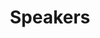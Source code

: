 ---
title: Speakers
sections:
  - type: hero_section
    title: Speakers
    subtitle: >-
      Speakers of Previous Talks
    align: center
    padding_top: large
    padding_bottom: none
    background_color: none
    has_border: false
  - type: grid_section
    grid_items:
      - title: Tim Khoury
        content: Investor of DCG
        title_align: center
        content_align: center
        image: https://cdn.jsdelivr.net/gh/Content2049/Content2049/public/speakers/khoury.jpeg
        image_alt: Tim Khoury Digital Currency Group
        image_position: top
        image_align: center
        image_has_padding: true
        actions:
          - label: Twitter
            url: https://twitter.com/TKhrypto
            style: link
            has_icon: true
            icon: twitter
            icon_position: center
            new_window: true
          - label: Linkedin
            url: https://www.linkedin.com/in/timothy-khoury/
            style: link
            has_icon: true
            icon: linkedin
            icon_position: center
            new_window: true
        actions_align: center
      - title: Harry Halpin
        content: CEO of Nym Technologies
        title_align: center
        content_align: center
        image: https://cdn.jsdelivr.net/gh/Content2049/Content2049/public/speakers/harryhalpin.png
        image_alt: zen
        image_position: top
        image_align: center
        image_has_padding: true
        actions:
          - label: Twitter
            url: https://twitter.com/harryhalpin
            style: link
            has_icon: true
            icon: twitter
            icon_position: center
            new_window: true
          - label: Linkedin
            url: https://www.linkedin.com/in/harryhalpin/
            style: link
            has_icon: true
            icon: linkedin
            icon_position: center
            new_window: true
        actions_align: center
      - title: Mark Phillips
        content: VP of Helium
        title_align: center
        content_align: center
        image: https://cdn.jsdelivr.net/gh/Content2049/Content2049/public/speakers/pharkmillups.png
        image_alt: Mark Phillips Helium
        image_position: top
        image_align: center
        image_has_padding: true
        actions:
          - label: Twitter
            url: https://twitter.com/pharkmillups
            style: link
            has_icon: true
            icon: twitter
            icon_position: center
            new_window: true
          - label: Linkedin
            url: https://www.linkedin.com/in/mark-phillips-255b757/
            style: link
            has_icon: true
            icon: linkedin
            icon_position: center
            new_window: true
        actions_align: center
      - title: Sebastian
        content: COO of Arweave
        title_align: center
        content_align: center
        image: https://cdn.jsdelivr.net/gh/Content2049/Content2049/public/speakers/sebastiancamposgroth.jpeg
        image_alt: Sebastian Campos Groth Arweave
        image_position: top
        image_align: center
        image_has_padding: true
        actions:
          - label: Twitter
            url: https://twitter.com/OpenWebFoundry
            style: link
            has_icon: true
            icon: twitter
            icon_position: center
            new_window: true
          - label: Linkedin
            url: https://www.linkedin.com/in/sebastiancamposgroth/
            style: link
            has_icon: true
            icon: linkedin
            icon_position: center
            new_window: true
        actions_align: center
      - title: Spenser Huang
        content: Managing Director of Coinlist
        title_align: center
        content_align: center
        image: https://cdn.jsdelivr.net/gh/Content2049/Content2049/public/speakers/huangspenser.jpeg
        image_alt: Spenser Huang Coinlist
        image_position: top
        image_align: center
        image_has_padding: true
        actions:
          - label: Twitter
            url: https://twitter.com/huangspenser
            style: link
            has_icon: true
            icon: twitter
            icon_position: center
            new_window: true
          - label: Linkedin
            url: https://www.linkedin.com/in/huangspenser/
            style: link
            has_icon: true
            icon: linkedin
            icon_position: center
            new_window: true
        actions_align: center
      - title: Tomas Molin
        content: Research of Messari
        title_align: center
        content_align: center
        image: https://cdn.jsdelivr.net/gh/Content2049/Content2049/public/speakers/tomasm.jpeg
        image_alt: Tomas Molin Messari
        image_position: top
        image_align: center
        image_has_padding: true
        actions:
          - label: Twitter
            url: https://twitter.com/___TomasM
            style: link
            has_icon: true
            icon: twitter
            icon_position: center
            new_window: true
          - label: Linkedin
            url: https://www.linkedin.com/in/tomas-m-823581109/
            style: link
            has_icon: true
            icon: linkedin
            icon_position: center
            new_window: true
        actions_align: center
      - title: Suji Yan
        content: Founder of Mask Network
        title_align: center
        content_align: center
        image: https://cdn.jsdelivr.net/gh/Content2049/Content2049/public/speakers/sujiyan.jpeg
        image_alt: Suji Yan Mask Network
        image_position: top
        image_align: center
        image_has_padding: true
        actions:
          - label: Twitter
            url: https://twitter.com/suji_yan
            style: link
            has_icon: true
            icon: twitter
            icon_position: center
            new_window: true
        actions_align: center
      - title: Micha Roon
        content: Chief Innovation Officer of Energy Web
        title_align: center
        content_align: center
        image: https://cdn.jsdelivr.net/gh/Content2049/Content2049/public/speakers/drgorb.jpeg
        image_alt: Micha Roon Energy Web
        image_position: top
        image_align: center
        image_has_padding: true
        actions:
          - label: Twitter
            url: https://twitter.com/drgorb
            style: link
            has_icon: true
            icon: twitter
            icon_position: center
            new_window: true
          - label: Linkedin
            url: https://www.linkedin.com/in/micha
            style: link
            has_icon: true
            icon: linkedin
            icon_position: center
            new_window: true
        actions_align: center
      - title: Jason Kam
        content: Founder of Folius Ventures
        title_align: center
        content_align: center
        image: https://cdn.jsdelivr.net/gh/Content2049/Content2049/public/speakers/jason.jpeg
        image_alt: Jason Kam Folius Ventures
        image_position: top
        image_align: center
        image_has_padding: true
        actions:
          - label: Twitter
            url: https://twitter.com/MapleLeafCap
            style: link
            has_icon: true
            icon: twitter
            icon_position: center
            new_window: true
          - label: Linkedin
            url: https://www.linkedin.com/in/jason-kam-35080625
            style: link
            has_icon: true
            icon: linkedin
            icon_position: center
            new_window: true
        actions_align: center
      - title: Yawn Rong
        content: Cofounder of STEPN
        title_align: center
        content_align: center
        image: https://cdn.jsdelivr.net/gh/Content2049/Content2049/public/speakers/yawn.jpeg
        image_alt: Yawn Rong STEPN
        image_position: top
        image_align: center
        image_has_padding: true
        actions:
          - label: Twitter
            url: https://twitter.com/yawn_rong
            style: link
            has_icon: true
            icon: twitter
            icon_position: center
            new_window: true
          - label: Linkedin
            url: https://www.linkedin.com/in/yawn-rong-4b4b1861
            style: link
            has_icon: true
            icon: linkedin
            icon_position: center
            new_window: true
        actions_align: center
      - title: Eric Tang
        content: CTO of Livepeer 
        title_align: center
        content_align: center
        image: https://cdn.jsdelivr.net/gh/Content2049/Content2049/public/speakers/ericxtang.jpeg
        image_alt: Eric Tang Livepeer 
        image_position: top
        image_align: center
        image_has_padding: true
        actions:
          - label: Twitter
            url: https://twitter.com/dabit3
            style: link
            has_icon: true
            icon: twitter
            icon_position: center
            new_window: true
          - label: Linkedin
            url: https://www.linkedin.com/in/ericxtang/
            style: link
            has_icon: true
            icon: linkedin
            icon_position: center
            new_window: true
        actions_align: center
      - title: Yisi Liu
        content: CTO of Mask Network
        title_align: center
        content_align: center
        image: https://cdn.jsdelivr.net/gh/Content2049/Content2049/public/speakers/yisiliu.png
        image_alt: Yisi Liu Mask Network
        image_position: top
        image_align: center
        image_has_padding: true
        actions:
          - label: Twitter
            url: https://twitter.com/TheYisiLiu
            style: link
            has_icon: true
            icon: twitter
            icon_position: center
            new_window: true
        actions_align: center
      - title: Xylophone
        content: Cofounder of Arweave News
        title_align: center
        content_align: center
        image: https://cdn.jsdelivr.net/gh/Content2049/Content2049/public/speakers/xylophonezy.jpeg
        image_alt: Xylophone Arweave News
        image_position: top
        image_align: center
        image_has_padding: true
        actions:
          - label: Twitter
            url: https://twitter.com/xylophonezy
            style: link
            has_icon: true
            icon: twitter
            icon_position: center
            new_window: true
        actions_align: center
      - title: John Letey
        content: CTO of KYVE Network
        title_align: center
        content_align: center
        image: https://cdn.jsdelivr.net/gh/Content2049/Content2049/public/speakers/johnletey.jpeg
        image_alt: John Letey KYVE Network
        image_position: top
        image_align: center
        image_has_padding: true
        actions:
          - label: Twitter
            url: https://twitter.com/johnletey
            style: link
            has_icon: true
            icon: twitter
            icon_position: center
            new_window: true
          - label: Linkedin
            url: https://www.linkedin.com/in/johnletey/
            style: link
            has_icon: true
            icon: linkedin
            icon_position: center
            new_window: true
        actions_align: center
      - title: Marco Moshi
        content: DAO Lead of Polygon
        title_align: center
        content_align: center
        image: https://cdn.jsdelivr.net/gh/Content2049/Content2049/public/speakers/marco.jpeg
        image_alt: Marco Moshi Polygon
        image_position: top
        image_align: center
        image_has_padding: true
        actions:
          - label: Twitter
            url: https://twitter.com/GrendelMarco
            style: link
            has_icon: true
            icon: twitter
            icon_position: center
            new_window: true
          - label: Linkedin
            url: https://www.linkedin.com/in/marco-moshi/
            style: link
            has_icon: true
            icon: linkedin
            icon_position: center
            new_window: true
        actions_align: center
      - title: Nader Dabit
        content: DevRel of The Graph
        title_align: center
        content_align: center
        image: https://cdn.jsdelivr.net/gh/Content2049/Content2049/public/speakers/dabit3.jpeg
        image_alt: Nader Dabit Edge & Node
        image_position: top
        image_align: center
        image_has_padding: true
        actions:
          - label: Twitter
            url: https://twitter.com/dabit3
            style: link
            has_icon: true
            icon: twitter
            icon_position: center
            new_window: true
          - label: Linkedin
            url: https://www.linkedin.com/in/naderdabit/
            style: link
            has_icon: true
            icon: linkedin
            icon_position: center
            new_window: true
        actions_align: center
      - title: Sara Feenan
        content: Product Owner of Infura
        title_align: center
        content_align: center
        image: https://cdn.jsdelivr.net/gh/Content2049/Content2049/public/speakers/saronimo.jpeg
        image_alt: Sara Feenan Infura
        image_position: top
        image_align: center
        image_has_padding: true
        actions:
          - label: Twitter
            url: https://twitter.com/saronimo
            style: link
            has_icon: true
            icon: twitter
            icon_position: center
            new_window: true
          - label: Linkedin
            url: https://www.linkedin.com/in/sara-feenan/
            style: link
            has_icon: true
            icon: linkedin
            icon_position: center
            new_window: true
        actions_align: center
      - title: Rob Sarrow
        content: Ventures Associate of Delphi Digital
        title_align: center
        content_align: center
        image: https://cdn.jsdelivr.net/gh/Content2049/Content2049/public/speakers/rsarrow.jpeg
        image_alt: Rob Sarrow Delphi Digital
        image_position: top
        image_align: center
        image_has_padding: true
        actions:
          - label: Twitter
            url: https://twitter.com/rsarrow
            style: link
            has_icon: true
            icon: twitter
            icon_position: center
            new_window: true
          - label: Linkedin
            url: https://www.linkedin.com/in/robertsarrow/
            style: link
            has_icon: true
            icon: linkedin
            icon_position: center
            new_window: true
        actions_align: center
      - title: Alex Lin
        content: Research Director of Shima Capital
        title_align: center
        content_align: center
        image: https://cdn.jsdelivr.net/gh/Content2049/Content2049/public/speakers/alex.jpeg
        image_alt: Alex Lin Shima Capital
        image_position: top
        image_align: center
        image_has_padding: true
        actions:
          - label: Twitter
            url: https://twitter.com/linfluence
            style: link
            has_icon: true
            icon: twitter
            icon_position: center
            new_window: true
        actions_align: center
      - title: Wyatt
        content: Investor of Shima Capital
        title_align: center
        content_align: center
        image: https://cdn.jsdelivr.net/gh/Content2049/Content2049/public/speakers/wyatt.jpeg
        image_alt: Wyatt Shima Capital
        image_position: top
        image_align: center
        image_has_padding: true
        actions:
          - label: Twitter
            url: https://twitter.com/wkhosrowshahi1
            style: link
            has_icon: true
            icon: twitter
            icon_position: center
            new_window: true
        actions_align: center
      - title: CaoYin
        content: CEO of Digital Renaissance
        title_align: center
        content_align: center
        image: https://cdn.jsdelivr.net/gh/Content2049/Content2049/public/speakers/caoyin.png
        image_alt: CaoYin Digital Renaissance
        image_position: top
        image_align: center
        image_has_padding: true
        actions:
          - label: Twitter
            url: https://twitter.com/CaoArmand
            style: link
            has_icon: true
            icon: twitter
            icon_position: center
            new_window: true
          - label: Linkedin
            url: https://www.linkedin.com/in/caoyin/
            style: link
            has_icon: true
            icon: linkedin
            icon_position: center
            new_window: true
        actions_align: center
      - title: Bob Chien
        content: BD Head of ProjectGalaxy
        title_align: center
        content_align: center
        image: https://cdn.jsdelivr.net/gh/Content2049/Content2049/public/speakers/bobchien.jpeg
        image_alt: Bob Chien ProjectGalaxy
        image_position: top
        image_align: center
        image_has_padding: true
        actions:
          - label: Twitter
            url: https://twitter.com/0xbobchien
            style: link
            has_icon: true
            icon: twitter
            icon_position: center
            new_window: true
          - label: Linkedin
            url: https://www.linkedin.com/in/jtchien/overlay/contact-info/
            style: link
            has_icon: true
            icon: linkedin
            icon_position: center
            new_window: true
        actions_align: center
      - title: Shiyu
        content: COO of CyberConnect 
        title_align: center
        content_align: center
        image: https://cdn.jsdelivr.net/gh/Content2049/Content2049/public/speakers/shiyu.png
        image_alt: Bob Chien ProjectGalaxy
        image_position: top
        image_align: center
        image_has_padding: true
        actions:
          - label: Twitter
            url: https://twitter.com/shiyuSQ
            style: link
            has_icon: true
            icon: twitter
            icon_position: center
            new_window: true
          - label: Linkedin
            url: https://www.linkedin.com/in/sqsqsqsq/
            style: link
            has_icon: true
            icon: linkedin
            icon_position: center
            new_window: true
        actions_align: center
      - title: Mori
        content: Partner of Treasureland
        title_align: center
        content_align: center
        image: https://cdn.jsdelivr.net/gh/Content2049/Content2049/public/speakers/mori.jpeg
        image_alt: Mori Treasureland
        image_position: top
        image_align: center
        image_has_padding: true
        actions:
          - label: Twitter
            url: https://twitter.com/Momoxu7
            style: link
            has_icon: true
            icon: twitter
            icon_position: center
            new_window: true
        actions_align: center
      - title: Kelly
        content: CEO of Mint Gold Dust
        title_align: center
        content_align: center
        image: https://cdn.jsdelivr.net/gh/Content2049/Content2049/public/speakers/kelly.jpeg
        image_alt: Kelly Mint Gold Dust
        image_position: top
        image_align: center
        image_has_padding: true
        actions:
          - label: Twitter
            url: https://mobile.twitter.com/LeValleyKelly
            style: link
            has_icon: true
            icon: twitter
            icon_position: center
            new_window: true
        actions_align: center
      - title: Kevin Primicerio
        content: CEO of Pianity
        title_align: center
        content_align: center
        image: https://cdn.jsdelivr.net/gh/Content2049/Content2049/public/speakers/kevinprimicerio.jpeg
        image_alt: Kevin Primicerio Pianity
        image_position: top
        image_align: center
        image_has_padding: true
        actions:
          - label: Twitter
            url: https://twitter.com/kprimice
            style: link
            has_icon: true
            icon: twitter
            icon_position: center
            new_window: true
          - label: Linkedin
            url: https://www.linkedin.com/in/kevin-primicerio/
            style: link
            has_icon: true
            icon: linkedin
            icon_position: center
            new_window: true
        actions_align: center
      - title: Jenny Zheng
        content: BD Lead of Bybit NFT
        title_align: center
        content_align: center
        image: https://cdn.jsdelivr.net/gh/Content2049/Content2049/public/speakers/jennyzheng719.jpeg
        image_alt: Jenny Zheng Bybit NFT
        image_position: top
        image_align: center
        image_has_padding: true
        actions:
          - label: Twitter
            url: https://twitter.com/jennyzheng719
            style: link
            has_icon: true
            icon: twitter
            icon_position: center
            new_window: true
        actions_align: center
      - title: Xin Yan
        content: Project Lead of EthSign
        title_align: center
        content_align: center
        image: https://cdn.jsdelivr.net/gh/Content2049/Content2049/public/speakers/yanxin.jpeg
        image_alt: Xin Yan EthSign
        image_position: top
        image_align: center
        image_has_padding: true
        actions:
          - label: Twitter
            url: https://twitter.com/realyanxin
            style: link
            has_icon: true
            icon: twitter
            icon_position: center
            new_window: true
          - label: Linkedin
            url: https://www.linkedin.com/in/xin-yan-658545172/
            style: link
            has_icon: true
            icon: linkedin
            icon_position: center
            new_window: true
        actions_align: center
      - title: Yalu Lin
        content: Cofounder of Melos Studio
        title_align: center
        content_align: center
        image: https://cdn.jsdelivr.net/gh/Content2049/Content2049/public/speakers/yalulin.jpeg
        image_alt: Yalu Lin Melos Studio 
        image_position: top
        image_align: center
        image_has_padding: true
        actions:
          - label: Twitter
            url: https://twitter.com/yalulin
            style: link
            has_icon: true
            icon: twitter
            icon_position: center
            new_window: true
          - label: Linkedin
            url: https://www.linkedin.com/in/yalulin/
            style: link
            has_icon: true
            icon: linkedin
            icon_position: center
            new_window: true
        actions_align: center
      - title: Al Morris
        content: Founder of Koii Network
        title_align: center
        content_align: center
        image: https://cdn.jsdelivr.net/gh/Content2049/Content2049/public/speakers/alexanderdmorris.png
        image_alt: al Koii Network
        image_position: top
        image_align: center
        image_has_padding: true
        actions:
          - label: Twitter
            url: https://twitter.com/al_koii
            style: link
            has_icon: true
            icon: twitter
            icon_position: center
            new_window: true
          - label: Linkedin
            url: https://www.linkedin.com/in/alexanderdmorris/
            style: link
            has_icon: true
            icon: linkedin
            icon_position: center
            new_window: true
        actions_align: center
      - title: Prashant Maurya
        content: CEO of Spheron Protocol
        title_align: center
        content_align: center
        image: https://cdn.jsdelivr.net/gh/Content2049/Content2049/public/speakers/techprashantmaurya.jpeg
        image_alt: Prashant Maurya Spheron Protocol
        image_position: top
        image_align: center
        image_has_padding: true
        actions:
          - label: Twitter
            url: https://twitter.com/prashant_xyz
            style: link
            has_icon: true
            icon: twitter
            icon_position: center
            new_window: true
          - label: Linkedin
            url: https://www.linkedin.com/in/techprashantmaurya/
            style: link
            has_icon: true
            icon: linkedin
            icon_position: center
            new_window: true
        actions_align: center
      - title: Deniz
        content: CEO of Space Runners
        title_align: center
        content_align: center
        image: https://cdn.jsdelivr.net/gh/Content2049/Content2049/public/speakers/deniz_zgur.jpeg
        image_alt: Deniz Space Runners
        image_position: top
        image_align: center
        image_has_padding: true
        actions:
          - label: Twitter
            url: https://twitter.com/deniz_zgur
            style: link
            has_icon: true
            icon: twitter
            icon_position: center
            new_window: true
        actions_align: center
      - title: Nathan VDH
        content: Head of Growth of Snapshot  
        title_align: center
        content_align: center
        image: https://cdn.jsdelivr.net/gh/Content2049/Content2049/public/speakers/nathanvdh.jpeg
        image_alt: Nathan VDH Snapshot  
        image_position: top
        image_align: center
        image_has_padding: true
        actions:
          - label: Twitter
            url: https://twitter.com/_NathanVDH
            style: link
            has_icon: true
            icon: twitter
            icon_position: center
            new_window: true
        actions_align: center
      - title: Max
        content: CEO of Tea.xyz  
        title_align: center
        content_align: center
        image: https://cdn.jsdelivr.net/gh/Content2049/Content2049/public/speakers/mxcl.jpeg
        image_alt: Max Tea.xyz  
        image_position: top
        image_align: center
        image_has_padding: true
        actions:
          - label: Twitter
            url: https://twitter.com/mxcl
            style: link
            has_icon: true
            icon: twitter
            icon_position: center
            new_window: true
        actions_align: center
      - title: Yan Meng
        content: Cofounder of Solv Protocol
        title_align: center
        content_align: center
        image: https://cdn.jsdelivr.net/gh/Content2049/Content2049/public/speakers/myanTokenGeek.jpeg
        image_alt: Yan Meng Solv Protocol
        image_position: top
        image_align: center
        image_has_padding: true
        actions:
          - label: Twitter
            url: https://twitter.com/myanTokenGeek
            style: link
            has_icon: true
            icon: twitter
            icon_position: center
            new_window: true
        actions_align: center
      - title: Minh Doan
        content: CEO of MassBit  
        title_align: center
        content_align: center
        image: https://cdn.jsdelivr.net/gh/Content2049/Content2049/public/speakers/daywednes.jpeg
        image_alt: Minh Doan MassBit
        image_position: top
        image_align: center
        image_has_padding: true
        actions:
          - label: Twitter
            url: https://twitter.com/minhdoan82
            style: link
            has_icon: true
            icon: twitter
            icon_position: center
            new_window: true
          - label: Linkedin
            url: https://www.linkedin.com/in/daywednes/
            style: link
            has_icon: true
            icon: linkedin
            icon_position: center
            new_window: true
        actions_align: center
      - title: Alan Scott
        content: Project Advisor of RAILGUN
        title_align: center
        content_align: center
        image: https://cdn.jsdelivr.net/gh/Content2049/Content2049/public/speakers/alanscott.jpeg
        image_alt: Alan Scott RAILGUN
        image_position: top
        image_align: center
        image_has_padding: true
        actions:
          - label: Twitter
            url: https://twitter.com/tsu_kareta
            style: link
            has_icon: true
            icon: twitter
            icon_position: center
            new_window: true
          - label: Linkedin
            url: https://www.linkedin.com/in/alan-scott-80883168/
            style: link
            has_icon: true
            icon: linkedin
            icon_position: center
            new_window: true
        actions_align: center
      - title: Shane Zhu
        content: Founder & CEO of Dehorizen
        title_align: center
        content_align: center
        image: https://cdn.jsdelivr.net/gh/Content2049/Content2049/public/speakers/shenzhu.jpeg
        image_alt: Shane Zhu Dehorizen
        image_position: top
        image_align: center
        image_has_padding: true
        actions:
          - label: Twitter
            url: https://twitter.com/Shengdaddy
            style: link
            has_icon: true
            icon: twitter
            icon_position: center
            new_window: true
        actions_align: center
      - title: Harrison Seletsky
        content: Comms Head of NFTrade
        title_align: center
        content_align: center
        image: https://cdn.jsdelivr.net/gh/Content2049/Content2049/public/speakers/harrisonseletsky.jpeg
        image_alt: Harrison Seletsky NFTrade
        image_position: top
        image_align: center
        image_has_padding: true
        actions:
          - label: Twitter
            url: https://twitter.com/NFTradeofficial
            style: link
            has_icon: true
            icon: twitter
            icon_position: center
            new_window: true
          - label: Linkedin
            url: https://www.linkedin.com/in/harrison-seletsky/
            style: link
            has_icon: true
            icon: linkedin
            icon_position: center
            new_window: true
        actions_align: center
      - title: REG
        content: Lead for Comms and PR of KlimaDAO
        title_align: center
        content_align: center
        image: https://cdn.jsdelivr.net/gh/Content2049/Content2049/public/speakers/reg.jpg
        image_alt: REG KlimaDAO
        image_position: top
        image_align: center
        image_has_padding: true
        actions:
          - label: Twitter
            url: https://twitter.com/OccultDegen
            style: link
            has_icon: true
            icon: twitter
            icon_position: center
            new_window: true
        actions_align: center
      - title: Mara
        content: Marketing of Solanart
        title_align: center
        content_align: center
        image: https://cdn.jsdelivr.net/gh/Content2049/Content2049/public/speakers/mara.jpeg
        image_alt: Mara Solanart
        image_position: top
        image_align: center
        image_has_padding: true
        actions:
          - label: Twitter
            url: https://twitter.com/timerugged
            style: link
            has_icon: true
            icon: twitter
            icon_position: center
            new_window: true
        actions_align: center
      - title: Ben
        content: Dao Steward of Aragon
        title_align: center
        content_align: center
        image: https://cdn.jsdelivr.net/gh/Content2049/Content2049/public/speakers/b3n.jpeg
        image_alt: Ben Aragon
        image_position: top
        image_align: center
        image_has_padding: true
        actions:
          - label: Twitter
            url: https://twitter.com/b3nnn21
            style: link
            has_icon: true
            icon: twitter
            icon_position: center
            new_window: true
        actions_align: center
      - title: YM
        content: Core of Glow DAO
        title_align: center
        content_align: center
        image: https://cdn.jsdelivr.net/gh/Content2049/Content2049/public/speakers/ym.jpeg
        image_alt: YM Glow DAO
        image_position: top
        image_align: center
        image_has_padding: true
        actions:
          - label: Twitter
            url: https://twitter.com/YMZhang12
            style: link
            has_icon: true
            icon: twitter
            icon_position: center
            new_window: true
        actions_align: center
      - title: vivi
        content: Core of Glow DAO
        title_align: center
        content_align: center
        image: https://cdn.jsdelivr.net/gh/Content2049/Content2049/public/speakers/vivi.jpeg
        image_alt: vivi Glow DAO
        image_position: top
        image_align: center
        image_has_padding: true
        actions:
          - label: Twitter
            url: https://twitter.com/viviDaBest888
            style: link
            has_icon: true
            icon: twitter
            icon_position: center
            new_window: true
        actions_align: center
      - title: Jayson Tan
        content: CMO of Torum Technology
        title_align: center
        content_align: center
        image: https://cdn.jsdelivr.net/gh/Content2049/Content2049/public/speakers/jayson_torum.jpeg
        image_alt: Jayson Tan Torum
        image_position: top
        image_align: center
        image_has_padding: true
        actions:
          - label: Twitter
            url: https://twitter.com/jayson_torum
            style: link
            has_icon: true
            icon: twitter
            icon_position: center
            new_window: true
          - label: Linkedin
            url: https://www.linkedin.com/in/jayson711/
            style: link
            has_icon: true
            icon: linkedin
            icon_position: center
            new_window: true
        actions_align: center
      - title: Dyno
        content: Core contributor of OpenDAO
        title_align: center
        content_align: center
        image: https://cdn.jsdelivr.net/gh/Content2049/Content2049/public/speakers/dyno.png
        image_alt: Dyno OpenDAO
        image_position: top
        image_align: center
        image_has_padding: true
        actions:
          - label: Twitter
            url: https://twitter.com/CryptoDynoZ
            style: link
            has_icon: true
            icon: twitter
            icon_position: center
            new_window: true
        actions_align: center
      - title: Alisha
        content: Community Lead of ENS
        title_align: center
        content_align: center
        image: https://cdn.jsdelivr.net/gh/Content2049/Content2049/public/speakers/alisha.jpeg
        image_alt: Alisha ENS
        image_position: top
        image_align: center
        image_has_padding: true
        actions:
          - label: Twitter
            url: https://twitter.com/futurealisha
            style: link
            has_icon: true
            icon: twitter
            icon_position: center
            new_window: true
          - label: Linkedin
            url: https://www.linkedin.com/in/alisha-eth-3bb858218/
            style: link
            has_icon: true
            icon: linkedin
            icon_position: center
            new_window: true
        actions_align: center
      - title: Aly
        content: Builder of GFX Labs
        title_align: center
        content_align: center
        image: https://cdn.jsdelivr.net/gh/Content2049/Content2049/public/speakers/aly.jpeg
        image_alt: Aly GFX Labs
        image_position: top
        image_align: center
        image_has_padding: true
        actions:
          - label: Twitter
            url: https://twitter.com/alybartulio
            style: link
            has_icon: true
            icon: twitter
            icon_position: center
            new_window: true
        actions_align: center
      - title: Habiba Green
        content: Artist
        title_align: center
        content_align: center
        image: https://cdn.jsdelivr.net/gh/Content2049/Content2049/public/speakers/habibagreen.jpeg
        image_alt: Habiba Green Artist
        image_position: top
        image_align: center
        image_has_padding: true
        actions:
          - label: Twitter
            url: https://twitter.com/Habibagreen
            style: link
            has_icon: true
            icon: twitter
            icon_position: center
            new_window: true
        actions_align: center
      - title: Anne
        content: Marketing Lead of Project Galaxy
        title_align: center
        content_align: center
        image: https://cdn.jsdelivr.net/gh/Content2049/Content2049/public/speakers/annewell.png
        image_alt: Anne Project Galaxy
        image_position: top
        image_align: center
        image_has_padding: true
        actions:
          - label: Twitter
            url: https://twitter.com/anneouellet94
            style: link
            has_icon: true
            icon: twitter
            icon_position: center
            new_window: true
        actions_align: center
      - title: Lzzy
        content: Community Manager of MetaMask
        title_align: center
        content_align: center
        image: https://cdn.jsdelivr.net/gh/Content2049/Content2049/public/speakers/Izzy.jpeg
        image_alt: Lzzy MetaMask
        image_position: top
        image_align: center
        image_has_padding: true
        actions:
          - label: Twitter
            url: https://twitter.com/Izzyalright
            style: link
            has_icon: true
            icon: twitter
            icon_position: center
            new_window: true
        actions_align: center
      - title: Aoife
        content: NFT Artist
        title_align: center
        content_align: center
        image: https://cdn.jsdelivr.net/gh/Content2049/Content2049/public/speakers/aoife.jpeg
        image_alt: Aoife NFT Artist
        image_position: top
        image_align: center
        image_has_padding: true
        actions:
          - label: Twitter
            url: https://mobile.twitter.com/aoifeodwyer
            style: link
            has_icon: true
            icon: twitter
            icon_position: center
            new_window: true
        actions_align: center
      - title: Winny
        content: CoFounder of SHILLR
        title_align: center
        content_align: center
        image: https://cdn.jsdelivr.net/gh/Content2049/Content2049/public/speakers/winny.jpeg
        image_alt: Winny SHILLR
        image_position: top
        image_align: center
        image_has_padding: true
        actions:
          - label: Twitter
            url: https://mobile.twitter.com/aoifeodwyer
            style: link
            has_icon: true
            icon: twitter
            icon_position: center
            new_window: true
        actions_align: center
      - title: Angel
        content: Film photographer
        title_align: center
        content_align: center
        image: https://cdn.jsdelivr.net/gh/Content2049/Content2049/public/speakers/ang.jpeg
        image_alt: Angel Film photographer
        image_position: top
        image_align: center
        image_has_padding: true
        actions:
          - label: Twitter
            url: https://twitter.com/Ang_Ramm
            style: link
            has_icon: true
            icon: twitter
            icon_position: center
            new_window: true
        actions_align: center
      - title: yiki
        content: Builder of SeeDAO
        title_align: center
        content_align: center
        image: https://cdn.jsdelivr.net/gh/Content2049/Content2049/public/speakers/yiki.png
        image_alt: yiki SeeDAO
        image_position: top
        image_align: center
        image_has_padding: true
        actions:
          - label: Twitter
            url: https://twitter.com/huangxiaocong2
            style: link
            has_icon: true
            icon: twitter
            icon_position: center
            new_window: true
        actions_align: center
      - title: Spelden
        content: CoFounder of MetaJacket NFT
        title_align: center
        content_align: center
        image: https://cdn.jsdelivr.net/gh/Content2049/Content2049/public/speakers/spelden.jpeg
        image_alt: Spelden MetaJacket NFT
        image_position: top
        image_align: center
        image_has_padding: true
        actions:
          - label: Twitter
            url: https://twitter.com/spelden
            style: link
            has_icon: true
            icon: twitter
            icon_position: center
            new_window: true
        actions_align: center
      - title: Anneli
        content: Creator of City Of Girls
        title_align: center
        content_align: center
        image: https://cdn.jsdelivr.net/gh/Content2049/Content2049/public/speakers/anneli.jpeg
        image_alt: Anneli City Of Girls
        image_position: top
        image_align: center
        image_has_padding: true
        actions:
          - label: Twitter
            url: https://twitter.com/Anneli_nft
            style: link
            has_icon: true
            icon: twitter
            icon_position: center
            new_window: true
        actions_align: center
      - title: TheTourist
        content: CoFounder of The Rebels
        title_align: center
        content_align: center
        image: https://cdn.jsdelivr.net/gh/Content2049/Content2049/public/speakers/tourist.jpeg
        image_alt: TheTourist The Rebels
        image_position: top
        image_align: center
        image_has_padding: true
        actions:
          - label: Twitter
            url: https://twitter.com/NFTtourist
            style: link
            has_icon: true
            icon: twitter
            icon_position: center
            new_window: true
        actions_align: center
      - title: Michael Zhou
        content: Core Developer of Celer Network
        title_align: center
        content_align: center
        image: https://cdn.jsdelivr.net/gh/Content2049/Content2049/public/speakers/michaelzhou.jpeg
        image_alt: Dyno OpenDAO
        image_position: top
        image_align: center
        image_has_padding: true
        actions:
          - label: Twitter
            url: https://twitter.com/Dominator0081
            style: link
            has_icon: true
            icon: twitter
            icon_position: center
            new_window: true
          - label: Linkedin
            url: https://www.linkedin.com/in/michael-zhou-008/
            style: link
            has_icon: true
            icon: linkedin
            icon_position: center
            new_window: true
        actions_align: center
      - title: RyanCoordinator
        content: Operations Lead of DeveloperDAO
        title_align: center
        content_align: center
        image: https://cdn.jsdelivr.net/gh/Content2049/Content2049/public/speakers/ryancoordinator.jpeg
        image_alt: RyanCoordinator DeveloperDAO
        image_position: top
        image_align: center
        image_has_padding: true
        actions:
          - label: Twitter
            url: https://twitter.com/RyanCoordinator
            style: link
            has_icon: true
            icon: twitter
            icon_position: center
            new_window: true
        actions_align: center
      - title: Krinza
        content: Contributor of DeveloperDAO
        title_align: center
        content_align: center
        image: https://cdn.jsdelivr.net/gh/Content2049/Content2049/public/speakers/krinza.jpeg
        image_alt: Krinza DeveloperDAO
        image_position: top
        image_align: center
        image_has_padding: true
        actions:
          - label: Twitter
            url: https://twitter.com/kayprasla
            style: link
            has_icon: true
            icon: twitter
            icon_position: center
            new_window: true
        actions_align: center
      - title: Grace
        content: Eco Lead of Solv Protocol
        title_align: center
        content_align: center
        image: https://cdn.jsdelivr.net/gh/Content2049/Content2049/public/speakers/gracee.jpeg
        image_alt: Grace Solv Protocol
        image_position: top
        image_align: center
        image_has_padding: true
        actions:
          - label: Twitter
            url: https://twitter.com/0xGracee
            style: link
            has_icon: true
            icon: twitter
            icon_position: center
            new_window: true
        actions_align: center
      - title: Sunny
        content: Eco Lead of ShowMe
        title_align: center
        content_align: center
        image: https://cdn.jsdelivr.net/gh/Content2049/Content2049/public/speakers/sunnyz.jpeg
        image_alt: Sunny ShowMe
        image_position: top
        image_align: center
        image_has_padding: true
        actions:
          - label: Twitter
            url: https://twitter.com/sunnyz_crypto
            style: link
            has_icon: true
            icon: twitter
            icon_position: center
            new_window: true
        actions_align: center
      - title: Taylor Zhang
        content: Ecosystem Lead of Mask Network
        title_align: center
        content_align: center
        image: https://cdn.jsdelivr.net/gh/Content2049/Content2049/public/speakers/tianranzhang.jpg
        image_alt: Taylor Zhang Mask Network
        image_position: top
        image_align: center
        image_has_padding: true
        actions:
          - label: Twitter
            url: https://twitter.com/TianranZhang
            style: link
            has_icon: true
            icon: twitter
            icon_position: center
            new_window: true
          - label: Linkedin
            url: https://www.linkedin.com/in/taylor-zhang-%E5%BC%A0%E5%A4%A9%E7%84%B6-25730664/
            style: link
            has_icon: true
            icon: linkedin
            icon_position: center
            new_window: true
        actions_align: center
      - title: Chris Zhu
        content: CEO of Mirror World
        title_align: center
        content_align: center
        image: https://cdn.jsdelivr.net/gh/Content2049/Content2049/public/speakers/chrizhuu.jpeg
        image_alt: Chris Zhu Mirror World
        image_position: top
        image_align: center
        image_has_padding: true
        actions:
          - label: Twitter
            url: https://twitter.com/TianranZhang
            style: link
            has_icon: true
            icon: twitter
            icon_position: center
            new_window: true
          - label: Linkedin
            url: https://www.linkedin.com/in/taylor-zhang-%E5%BC%A0%E5%A4%A9%E7%84%B6-25730664/
            style: link
            has_icon: true
            icon: linkedin
            icon_position: center
            new_window: true
        actions_align: center
      - title: Mat Yarger
        content: Head of Smart Mobility of IOTA
        title_align: center
        content_align: center
        image: https://cdn.jsdelivr.net/gh/Content2049/Content2049/public/speakers/mathewyarger.jpeg
        image_alt: Mat Yarger IOTA Foundation
        image_position: top
        image_align: center
        image_has_padding: true
        actions:
          - label: Twitter
            url: https://twitter.com/Mat_Yarger
            style: link
            has_icon: true
            icon: twitter
            icon_position: center
            new_window: true
          - label: Linkedin
            url: https://www.linkedin.com/in/mathewyarger/
            style: link
            has_icon: true
            icon: linkedin
            icon_position: center
            new_window: true
        actions_align: center
      - title: Joseph Pallant
        content: Founder of BlockForClimate
        title_align: center
        content_align: center
        image: https://cdn.jsdelivr.net/gh/Content2049/Content2049/public/speakers/josephpallant.jpeg
        image_alt: Joseph Pallant BlockForClimate
        image_position: top
        image_align: center
        image_has_padding: true
        actions:
          - label: Twitter
            url: https://twitter.com/josephpallant
            style: link
            has_icon: true
            icon: twitter
            icon_position: center
            new_window: true
          - label: Linkedin
            url: https://www.linkedin.com/in/josephpallant/
            style: link
            has_icon: true
            icon: linkedin
            icon_position: center
            new_window: true
        actions_align: center
      - title: Chris Wang
        content: CEO of ThunderCore
        title_align: center
        content_align: center
        image: https://cdn.jsdelivr.net/gh/Content2049/Content2049/public/speakers/chriswang.jpeg
        image_alt: Chris Wang ThunderCore
        image_position: top
        image_align: center
        image_has_padding: true
        actions:
          - label: Twitter
            url: https://twitter.com/ThunderProtocol
            style: link
            has_icon: true
            icon: twitter
            icon_position: center
            new_window: true
          - label: Linkedin
            url: https://www.linkedin.com/in/chris0804/
            style: link
            has_icon: true
            icon: linkedin
            icon_position: center
            new_window: true
        actions_align: center
      - title: Ethan Wu
        content: Developer Community Lead of Numbers Protocol
        title_align: center
        content_align: center
        image: https://cdn.jsdelivr.net/gh/Content2049/Content2049/public/speakers/ewu.jpeg
        image_alt: Ethan Wu Numbers Protocol
        image_position: top
        image_align: center
        image_has_padding: true
        actions:
          - label: Twitter
            url: https://twitter.com/numbersprotocol
            style: link
            has_icon: true
            icon: twitter
            icon_position: center
            new_window: true
          - label: Linkedin
            url: https://www.linkedin.com/in/ewu41/
            style: link
            has_icon: true
            icon: linkedin
            icon_position: center
            new_window: true
        actions_align: center
      - title: stz
        content: Superhuman of RSS3
        title_align: center
        content_align: center
        image: https://cdn.jsdelivr.net/gh/Content2049/Content2049/public/speakers/stz.jpeg
        image_alt: stz RSS3
        image_position: top
        image_align: center
        image_has_padding: true
        actions:
          - label: Twitter
            url: https://twitter.com/SangtengZ
            style: link
            has_icon: true
            icon: twitter
            icon_position: center
            new_window: true
        actions_align: center
      - title: Serge Ajamian
        content: CBO of BeemUp
        title_align: center
        content_align: center
        image: https://cdn.jsdelivr.net/gh/Content2049/Content2049/public/speakers/sergeajamian.jpg
        image_alt: Serge Ajamian BeemUp
        image_position: top
        image_align: center
        image_has_padding: true
        actions:
          - label: Twitter
            url: https://twitter.com/BeemupPlatform
            style: link
            has_icon: true
            icon: twitter
            icon_position: center
            new_window: true
          - label: Linkedin
            url: https://www.linkedin.com/in/sergeajamian/
            style: link
            has_icon: true
            icon: linkedin
            icon_position: center
            new_window: true
        actions_align: center
      - title: Taranveer Sabharwal
        content: Student of Cambridge University
        title_align: center
        content_align: center
        image: https://cdn.jsdelivr.net/gh/Content2049/Content2049/public/speakers/taranveerss.jpeg
        image_alt: Taranveer Sabharwal Cambridge Blockchain Society
        image_position: top
        image_align: center
        image_has_padding: true
        actions:
          - label: Twitter
            url: https://twitter.com/_TaranveerSingh
            style: link
            has_icon: true
            icon: twitter
            icon_position: center
            new_window: true
          - label: Linkedin
            url: https://www.linkedin.com/in/taranveerss/
            style: link
            has_icon: true
            icon: linkedin
            icon_position: center
            new_window: true
        actions_align: center
    grid_cols: four
    grid_gap_horiz: medium
    grid_gap_vert: medium
    enable_cards: true
    align: center
    padding_top: small
    padding_bottom: large
    has_border: false
    background_color: none
  # - type: hero_section
  #   title: Curator
  #   subtitle: >-
  #     Pick your favorite podcast platform
  #   align: center
  #   padding_top: large
  #   padding_bottom: none
  #   background_color: none
  #   has_border: false    
  # - type: grid_section
  #   grid_items:
  #     - title: Howard Zen
  #       content: Cheer Lead of Meson Network
  #       title_align: center
  #       content_align: center
  #       image: speakers/howardzen.jpeg
  #       image_alt: Howard Zen Meson Network
  #       image_position: top
  #       image_align: center
  #      image_has_padding: true
  #       actions:
  #         - label: Twitter
  #           url: https://twitter.com/HowardZjh
  #           style: link
  #           has_icon: true
  #           icon: twitter
  #           icon_position: center
  #           new_window: true
  #         - label: Linkedin
  #           url: https://www.linkedin.com/in/howard-zen-4b764bb/
  #           style: link
  #           has_icon: true
  #           icon: linkedin
  #           icon_position: center
  #           new_window: true
  #       actions_align: center
  #     - title: Sherlock Shi
  #       content: Cofounder of Meson Network
  #       title_align: center
  #       content_align: center
  #       image: speakers/sherlockshi.jpeg
  #       image_alt: Sherlock Shi Meson Network
  #       image_position: top
  #       image_align: center
  #       image_has_padding: true
  #       actions:
  #         - label: Twitter
  #           url: https://twitter.com/SherlockShi_AHA
  #           style: link
  #           has_icon: true
  #           icon: twitter
  #           icon_position: center
  #           new_window: true
  #         - label: Linkedin
  #           url: https://www.linkedin.com/in/sherlock-shi-21b477a3/
  #           style: link
  #           has_icon: true
  #           icon: linkedin
  #           icon_position: center
  #           new_window: true
  #       actions_align: center
  #   grid_cols: four
  #   grid_gap_horiz: medium
  #   grid_gap_vert: medium
  #   enable_cards: true
  #   align: center
  #   padding_top: small
  #   padding_bottom: large
  #   has_border: false
  #  background_color: none
seo:
  title: Speakers | Content2049
  description: Speakers of Previous Talks
  extra:
    - name: og:type
      value: website
      keyName: property
    - name: og:title
      value: Speakers
      keyName: property
    - name: og:description
      value: Speakers of Previous Talks
      keyName: property
    - name: og:image
      value: https://cdn.jsdelivr.net/gh/Content2049/Content2049/public/images/about.jpg
      keyName: property
      relativeUrl: true
    - name: twitter:card
      value: summary_large_image
    - name: twitter:title
      value: Speakers
    - name: twitter:description
      value: Speakers of Previous Talks
    - name: twitter:image
      value: https://cdn.jsdelivr.net/gh/Content2049/Content2049/public/images/about.jpg
      relativeUrl: true
layout: advanced
---